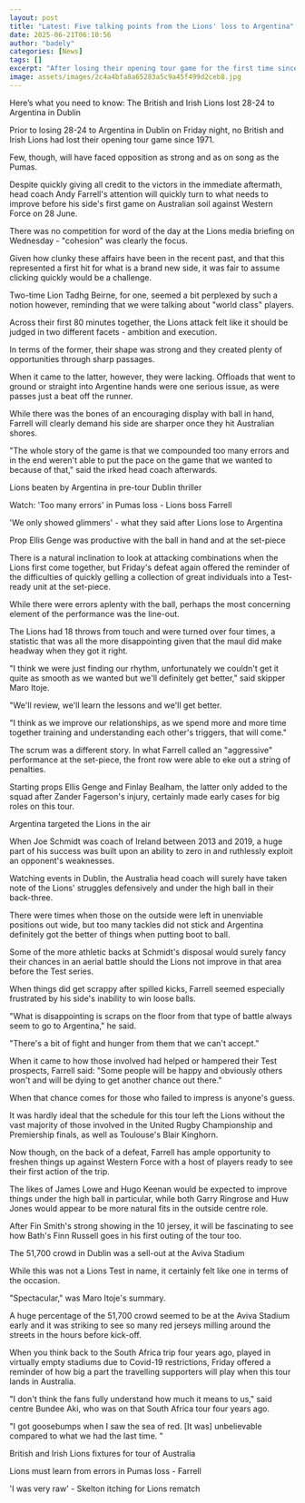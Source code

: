 ```yaml
---
layout: post
title: "Latest: Five talking points from the Lions' loss to Argentina"
date: 2025-06-21T06:10:56
author: "badely"
categories: [News]
tags: []
excerpt: "After losing their opening tour game for the first time since 1971, Friday night's 28-24 loss to Argentina leaves Andy Farrell's side with plenty of a"
image: assets/images/2c4a4bfa8a65283a5c9a45f499d2ceb8.jpg
---
```


Here’s what you need to know: The British and Irish Lions lost 28-24 to Argentina in Dublin

Prior to losing 28-24 to Argentina in Dublin on Friday night, no British and Irish Lions had lost their opening tour game since 1971.

Few, though, will have faced opposition as strong and as on song as the Pumas. 

Despite quickly giving all credit to the victors in the immediate aftermath, head coach Andy Farrell's attention will quickly turn to what needs to improve before his side's first game on Australian soil against Western Force on 28 June. 

There was no competition for word of the day at the Lions media briefing on Wednesday - "cohesion" was clearly the focus. 

Given how clunky these affairs have been in the recent past, and that this represented a first hit for what is a brand new side, it was fair to assume clicking quickly would be a challenge. 

Two-time Lion Tadhg Beirne, for one, seemed a bit perplexed by such a notion however, reminding that we were talking about "world class" players. 

Across their first 80 minutes together, the Lions attack felt like it should be judged in two different facets - ambition and execution. 

In terms of the former, their shape was strong and they created plenty of opportunities through sharp passages.

When it came to the latter, however, they were lacking. Offloads that went to ground or straight into Argentine hands were one serious issue, as were passes just a beat off the runner. 

While there was the bones of an encouraging display with ball in hand, Farrell will clearly demand his side are sharper once they hit Australian shores. 

"The whole story of the game is that we compounded too many errors and in the end weren't able to put the pace on the game that we wanted to because of that," said the irked head coach afterwards. 

Lions beaten by Argentina in pre-tour Dublin thriller

Watch: 'Too many errors' in Pumas loss - Lions boss Farrell

'We only showed glimmers' - what they said after Lions lose to Argentina

Prop Ellis Genge was productive with the ball in hand and at the set-piece

There is a natural inclination to look at attacking combinations when the Lions first come together, but Friday's defeat again offered the reminder of the difficulties of quickly gelling a collection of great individuals into a Test-ready unit at the set-piece. 

While there were errors aplenty with the ball, perhaps the most concerning element of the performance was the line-out. 

The Lions had 18 throws from touch and were turned over four times, a statistic that was all the more disappointing given that the maul did make headway when they got it right.

"I think we were just finding our rhythm, unfortunately we couldn't get it quite as smooth as we wanted but we'll definitely get better," said skipper Maro Itoje.

"We'll review, we'll learn the lessons and we'll get better.

"I think as we improve our relationships, as we spend more and more time together training and understanding each other's triggers, that will come."

The scrum was a different story. In what Farrell called an "aggressive" performance at the set-piece, the front row were able to eke out a string of penalties.

Starting props Ellis Genge and Finlay Bealham, the latter only added to the squad after Zander Fagerson's injury, certainly made early cases for big roles on this tour. 

Argentina targeted the Lions in the air

When Joe Schmidt was coach of Ireland between 2013 and 2019, a huge part of his success was built upon an ability to zero in and ruthlessly exploit an opponent's weaknesses.

Watching events in Dublin, the Australia head coach will surely have taken note of the Lions' struggles defensively and under the high ball in their back-three. 

There were times when those on the outside were left in unenviable positions out wide, but too many tackles did not stick and Argentina definitely got the better of things when putting boot to ball. 

Some of the more athletic backs at Schmidt's disposal would surely fancy their chances in an aerial battle should the Lions not improve in that area before the Test series. 

When things did get scrappy after spilled kicks, Farrell seemed especially frustrated by his side's inability to win loose balls.  

"What is disappointing is scraps on the floor from that type of battle always seem to go to Argentina," he said. 

"There's a bit of fight and hunger from them that we can't accept."

When it came to how those involved had helped or hampered their Test prospects, Farrell said: "Some people will be happy and obviously others won't and will be dying to get another chance out there." 

When that chance comes for those who failed to impress is anyone's guess.

It was hardly ideal that the schedule for this tour left the Lions without the vast majority of those involved in the United Rugby Championship and Premiership finals, as well as Toulouse's Blair Kinghorn.

Now though, on the back of a defeat, Farrell has ample opportunity to freshen things up against Western Force with a host of players ready to see their first action of the trip. 

The likes of James Lowe and Hugo Keenan would be expected to improve things under the high ball in particular, while both Garry Ringrose and Huw Jones would appear to be more natural fits in the outside centre role. 

After Fin Smith's strong showing in the 10 jersey, it will be fascinating to see how Bath's Finn Russell goes in his first outing of the tour too. 

The 51,700 crowd in Dublin was a sell-out at the Aviva Stadium

While this was not a Lions Test in name, it certainly felt like one in terms of the occasion. 

"Spectacular," was Maro Itoje's summary. 

A huge percentage of the 51,700 crowd seemed to be at the Aviva Stadium early and it was striking to see so many red jerseys milling around the streets in the hours before kick-off. 

When you think back to the South Africa trip four years ago, played in virtually empty stadiums due to Covid-19 restrictions, Friday offered a reminder of how big a part the travelling supporters will play when this tour lands in Australia. 

"I don't think the fans fully understand how much it means to us," said centre Bundee Aki, who was on that South Africa tour four years ago.

"I got goosebumps when I saw the sea of red. [It was] unbelievable compared to what we had the last time. "

British and Irish Lions fixtures for tour of Australia

Lions must learn from errors in Pumas loss - Farrell

'I was very raw' - Skelton itching for Lions rematch

